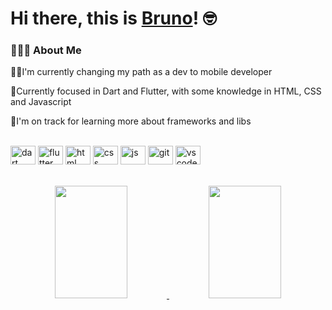 # Hi there, this is [Bruno](https://www.linkedin.com/in/brunofsoares/)! 🤓

### 👨🏻‍💻 About Me

<p>🧑‍🎓I'm currently changing my path as a dev to mobile developer</p>
<p>📖Currently focused in Dart and Flutter, with some knowledge in HTML, CSS and Javascript</p>
<p>🌱I'm on track for learning more about frameworks and libs</p>
<!--<p>✉️  You can email me at svoren93@gmail.com. I'll try to respond as soon as possible!</p>
<p>📄  You can check my Resume for more details about work experience.</p>-->

<div style="display: inline_block"><br>
  <img align="center" alt="dart" height="30" width="40"src="https://cdn.jsdelivr.net/gh/devicons/devicon/icons/dart/dart-original.svg">
  <img align="center" alt="flutter" height="30" width="40"src="https://cdn.jsdelivr.net/gh/devicons/devicon/icons/flutter/flutter-original.svg">
  <img align="center" alt="html" height="30" width="40" src="https://cdn.jsdelivr.net/gh/devicons/devicon/icons/html5/html5-original.svg">
  <img align="center" alt="css" height="30" width="40" src="https://cdn.jsdelivr.net/gh/devicons/devicon/icons/css3/css3-original.svg">
  <img align="center" alt="js" height="30" width="40" src="https://cdn.jsdelivr.net/gh/devicons/devicon/icons/javascript/javascript-original.svg">  
  <img align="center" alt="git" height="30" width="40" src="https://cdn.jsdelivr.net/gh/devicons/devicon/icons/git/git-original.svg">  
  <img align="center" alt="vscode" height="30" width="40"src="https://cdn.jsdelivr.net/gh/devicons/devicon/icons/visualstudio/visualstudio-plain.svg">
</div>
<br><br>
<div align="center">
  <a href="https://github.com/felipebss1">
  <img height="180em" width="48%" src="https://github-readme-stats.vercel.app/api?username=felipebss1&show_icons=true&theme=algolia&include_all_commits=true&count_private=true"/>
  <img height="180em" width="48%" src="https://github-readme-stats.vercel.app/api/top-langs/?username=felipebss1&layout=compact&langs_count=7&theme=algolia"/>
</div>

